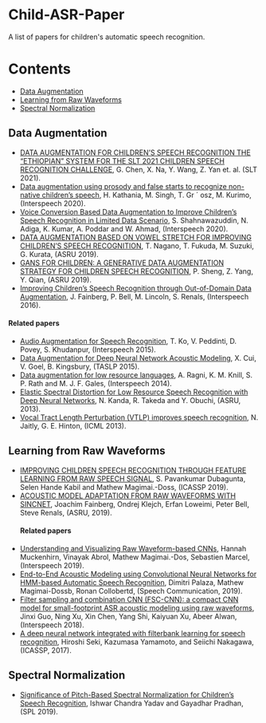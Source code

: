 # Child-ASR-Paper
A list of papers for children's automatic speech recognition.

# Contents
* [Data Augmentation](#Data-Augmentation)
* [Learning from Raw Waveforms](#Learning-from-Raw-Waveforms)
* [Spectral Normalization](#Spectral-Normalization)

## Data Augmentation
- [DATA AUGMENTATION FOR CHILDREN’S SPEECH RECOGNITION THE “ETHIOPIAN” SYSTEM FOR THE SLT 2021 CHILDREN SPEECH RECOGNITION CHALLENGE](https://arxiv.org/pdf/2011.04547.pdf), G. Chen, X. Na, Y. Wang, Z. Yan et. al. (SLT 2021).
- [Data augmentation using prosody and false starts to recognize non-native children’s speech](https://isca-speech.org/archive/Interspeech_2020/pdfs/2199.pdf), H. Kathania, M. Singh, T. Gr ´ osz, M. Kurimo, (Interspeech 2020).
- [Voice Conversion Based Data Augmentation to Improve Children’s Speech Recognition in Limited Data Scenario](https://www.isca-speech.org/archive/Interspeech_2020/pdfs/1112.pdf), S. Shahnawazuddin, N. Adiga, K. Kumar, A. Poddar and W. Ahmad, (Interspeech 2020).
- [DATA AUGMENTATION BASED ON VOWEL STRETCH FOR IMPROVING CHILDREN’S SPEECH RECOGNITION](https://ieeexplore.ieee.org/abstract/document/9003741), T. Nagano, T. Fukuda, M. Suzuki, G. Kurata, (ASRU 2019).
- [GANS FOR CHILDREN: A GENERATIVE DATA AUGMENTATION STRATEGY FOR CHILDREN SPEECH RECOGNITION](https://ieeexplore.ieee.org/abstract/document/9003933), P. Sheng, Z. Yang, Y. Qian, (ASRU 2019).
- [Improving Children’s Speech Recognition through Out-of-Domain Data Augmentation](http://www.cstr.inf.ed.ac.uk/downloads/publications/2016/master.pdf), J. Fainberg, P. Bell, M. Lincoln, S. Renals, (Interspeech 2016).

 #### Related papers
- [Audio Augmentation for Speech Recognition](https://www.danielpovey.com/files/2015_interspeech_augmentation.pdf), T. Ko, V. Peddinti, D. Povey, S. Khudanpur, (Interspeech 2015).
- [Data Augmentation for Deep Neural Network Acoustic Modeling](https://ieeexplore.ieee.org/abstract/document/7113823), X. Cui, V. Goel, B. Kingsbury, (TASLP 2015).
- [Data augmentation for low resource languages](http://mi.eng.cam.ac.uk/~ar527/ragni_is2014a.pdf), A. Ragni, K. M. Knill, S. P. Rath and M. J. F. Gales, (Interspeech 2014).
- [Elastic Spectral Distortion for Low Resource Speech Recognition with Deep Neural Networks](https://ieeexplore.ieee.org/document/6707748), N. Kanda, R. Takeda and Y. Obuchi, (ASRU, 2013).
- [Vocal Tract Length Perturbation (VTLP) improves speech recognition](http://www.cs.toronto.edu/~ndjaitly/jaitly-icml13.pdf), N. Jaitly, G. E. Hinton, (ICML 2013).

## Learning from Raw Waveforms
- [IMPROVING CHILDREN SPEECH RECOGNITION THROUGH FEATURE LEARNING FROM RAW SPEECH SIGNAL](http://publications.idiap.ch/downloads/papers/2019/Dubagunta_ICASSP-3_2019.pdf), S. Pavankumar Dubagunta, Selen Hande Kabil and Mathew Magimai.-Doss, (ICASSP 2019).
- [ACOUSTIC MODEL ADAPTATION FROM RAW WAVEFORMS WITH SINCNET](https://arxiv.org/pdf/1909.13759.pdf), Joachim Fainberg, Ondrej Klejch, Erfan Loweimi, Peter Bell, Steve Renals, (ASRU, 2019).
  #### Related papers
- [Understanding and Visualizing Raw Waveform-based CNNs](https://publications.idiap.ch/downloads/papers/2019/Muckenhirn_INTERSPEECH_2019.pdf), Hannah Muckenhirn, Vinayak Abrol, Mathew Magimai.-Dos, Sebastien Marcel, (Interspeech 2019).
- [End-to-End Acoustic Modeling using Convolutional Neural Networks for HMM-based Automatic Speech Recognition](http://publications.idiap.ch/downloads/papers/2019/Palaz_SPEECHCOMMUNICATION_2019.pdf), Dimitri Palaza, Mathew Magimai-Dossb, Ronan Collobertd, (Speech Communication, 2019).
- [Filter sampling and combination CNN (FSC-CNN): a compact CNN model for small-footprint ASR acoustic modeling using raw waveforms](https://pdfs.semanticscholar.org/cd7d/396008cf99c8183643dc9fc50dc2d3a8face.pdf), Jinxi Guo, Ning Xu, Xin Chen, Yang Shi, Kaiyuan Xu, Abeer Alwan, (Interspeech 2018).
- [A deep neural network integrated with filterbank learning for speech recognition](https://ieeexplore.ieee.org/stamp/stamp.jsp?tp=&arnumber=7953204), Hiroshi Seki, Kazumasa Yamamoto, and Seiichi Nakagawa, (ICASSP, 2017).

## Spectral Normalization
- [Significance of Pitch-Based Spectral Normalization for Children’s Speech Recognition](https://ieeexplore.ieee.org/abstract/document/8889398), Ishwar Chandra Yadav and Gayadhar Pradhan, (SPL 2019).

